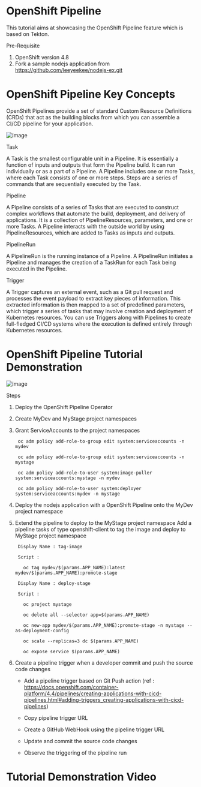 # OpenShift Pipeline
This tutorial aims at showcasing the OpenShift Pipeline feature which is based on Tekton.

Pre-Requisite
1. OpenShift version 4.8
2. Fork a sample nodejs application from https://github.com/leeyeekee/nodejs-ex.git

# OpenShift Pipeline Key Concepts

OpenShift Pipelines provide a set of standard Custom Resource Definitions (CRDs) that act as the building blocks from which you can assemble a CI/CD pipeline for your application.

![image](https://user-images.githubusercontent.com/17938503/136410357-399899e4-544f-48a6-8569-f429777e24f7.png)

Task

A Task is the smallest configurable unit in a Pipeline. It is essentially a function of inputs and outputs that form the Pipeline build. It can run individually or as a part of a Pipeline. A Pipeline includes one or more Tasks, where each Task consists of one or more steps. Steps are a series of commands that are sequentially executed by the Task.

Pipeline

A Pipeline consists of a series of Tasks that are executed to construct complex workflows that automate the build, deployment, and delivery of applications. It is a collection of PipelineResources, parameters, and one or more Tasks. A Pipeline interacts with the outside world by using PipelineResources, which are added to Tasks as inputs and outputs.

PipelineRun

A PipelineRun is the running instance of a Pipeline. A PipelineRun initiates a Pipeline and manages the creation of a TaskRun for each Task being executed in the Pipeline.

Trigger

A Trigger captures an external event, such as a Git pull request and processes the event payload to extract key pieces of information. This extracted information is then mapped to a set of predefined parameters, which trigger a series of tasks that may involve creation and deployment of Kubernetes resources. You can use Triggers along with Pipelines to create full-fledged CI/CD systems where the execution is defined entirely through Kubernetes resources.

# OpenShift Pipeline Tutorial Demonstration

![image](https://user-images.githubusercontent.com/17938503/136392567-3525f4cc-1f88-4849-88fb-e055f284f27f.png)

Steps
1. Deploy the OpenShift Pipeline Operator
2. Create MyDev and MyStage project namespaces 
3. Grant ServiceAccounts to the project namespaces

        oc adm policy add-role-to-group edit system:serviceaccounts -n mydev

        oc adm policy add-role-to-group edit system:serviceaccounts -n mystage

        oc adm policy add-role-to-user system:image-puller system:serviceaccounts:mystage -n mydev

        oc adm policy add-role-to-user system:deployer system:serviceaccounts:mydev -n mystage

5. Deploy the nodejs application with a OpenShift Pipeline onto the MyDev project namespace
6. Extend the pipeline to deploy to the MyStage project namespace
        Add a pipeline tasks of type openshift-client to tag the image and deploy to MyStage project namespace 

        Display Name : tag-image

        Script : 

          oc tag mydev/$(params.APP_NAME):latest mydev/$(params.APP_NAME):promote-stage

        Display Name : deploy-stage

        Script : 

          oc project mystage

          oc delete all --selector app=$(params.APP_NAME)

          oc new-app mydev/$(params.APP_NAME):promote-stage -n mystage --as-deployment-config

          oc scale --replicas=3 dc $(params.APP_NAME)

          oc expose service $(params.APP_NAME)

7. Create a pipeline trigger when a developer commit and push the source code changes

      - Add a pipeline trigger based on Git Push action (ref : https://docs.openshift.com/container-platform/4.4/pipelines/creating-applications-with-cicd-pipelines.html#adding-triggers_creating-applications-with-cicd-pipelines)

      - Copy pipeline trigger URL

      - Create a GitHub WebHook using the pipeline trigger URL

      - Update and commit the source code changes

      - Observe the triggering of the pipeline run

# Tutorial Demonstration Video

